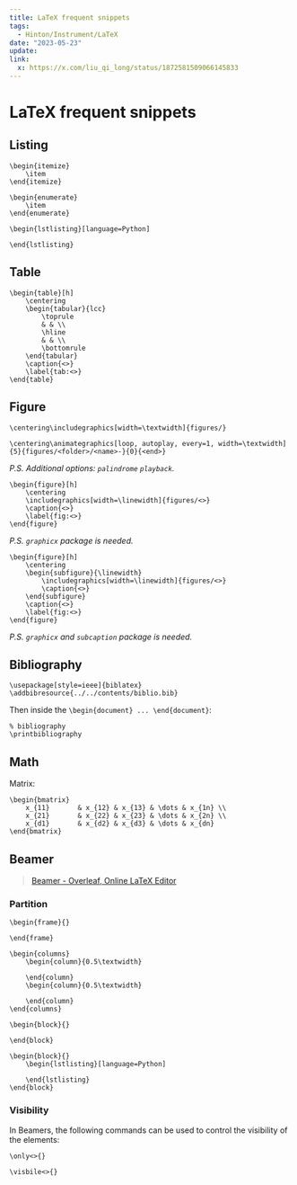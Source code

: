 ```yaml
---
title: LaTeX frequent snippets
tags:
  - Hinton/Instrument/LaTeX
date: "2023-05-23"
update: 
link:
  x: https://x.com/liu_qi_long/status/1872581509066145833
---
```


# LaTeX frequent snippets

## Listing

```
\begin{itemize}
    \item 
\end{itemize}
```
```
\begin{enumerate}
    \item 
\end{enumerate}
```
```
\begin{lstlisting}[language=Python]

\end{lstlisting}
```

## Table

```
\begin{table}[h]
	\centering
	\begin{tabular}{lcc}
		\toprule
		& & \\
		\hline
		& & \\
		\bottomrule
	\end{tabular}
	\caption{<>}
	\label{tab:<>}
\end{table}
```

## Figure

```
\centering\includegraphics[width=\textwidth]{figures/}
```

```
\centering\animategraphics[loop, autoplay, every=1, width=\textwidth]{5}{figures/<folder>/<name>-}{0}{<end>}
```

_P.S. Additional options: `palindrome` `playback`._

```
\begin{figure}[h]
	\centering
	\includegraphics[width=\linewidth]{figures/<>}
	\caption{<>}
	\label{fig:<>}
\end{figure}
```

_P.S. `graphicx` package is needed._

```
\begin{figure}[h]
	\centering
	\begin{subfigure}{\linewidth}
		\includegraphics[width=\linewidth]{figures/<>}
		\caption{<>}
	\end{subfigure}
	\caption{<>}
	\label{fig:<>}
\end{figure}
```

_P.S. `graphicx` and `subcaption` package is needed._

## Bibliography

```
\usepackage[style=ieee]{biblatex}
\addbibresource{../../contents/biblio.bib}
```

Then inside the `\begin{document} ... \end{document}`:

```
% bibliography
\printbibliography
```

## Math

Matrix:

```
\begin{bmatrix}
    x_{11}       & x_{12} & x_{13} & \dots & x_{1n} \\
    x_{21}       & x_{22} & x_{23} & \dots & x_{2n} \\
    x_{d1}       & x_{d2} & x_{d3} & \dots & x_{dn}
\end{bmatrix}
```

## Beamer

> [Beamer - Overleaf, Online LaTeX Editor](https://www.overleaf.com/learn/latex/Beamer)

### Partition

```
\begin{frame}{}
    
\end{frame}
```
```
\begin{columns}
    \begin{column}{0.5\textwidth}
        
    \end{column}
    \begin{column}{0.5\textwidth}
        
    \end{column}
\end{columns}
```
```
\begin{block}{}
    
\end{block}
```
```
\begin{block}{}
    \begin{lstlisting}[language=Python]
        
    \end{lstlisting}
\end{block}
```

### Visibility

In Beamers, the following commands can be used to control the visibility of the elements:

```
\only<>{}
```

```
\visbile<>{}
```